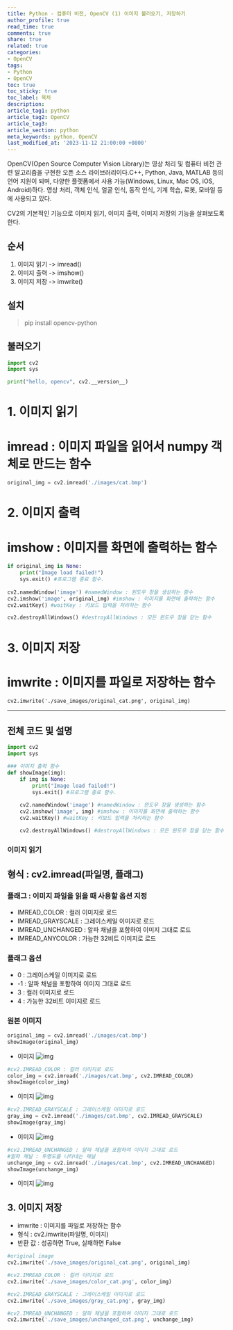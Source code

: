 ```yaml
---
title: Python - 컴퓨터 비전, OpenCV (1) 이미지 불러오기, 저장하기
author_profile: true
read_time: true
comments: true
share: true
related: true
categories:
- OpenCV
tags:
- Python
- OpenCV
toc: true
toc_sticky: true
toc_label: 목차
description:        
article_tag1: python
article_tag2: OpenCV
article_tag3: 
article_section: python
meta_keywords: python, OpenCV
last_modified_at: '2023-11-12 21:00:00 +0800'
---
```


 OpenCV(Open Source Computer Vision Library)는 영상 처리 및 컴퓨터 비전 관련 알고리즘을 구현한 오픈 소스 라이브러리이다.C++, Python, Java, MATLAB 등의 언어 지원이 되며, 다양한 플랫폼에서 사용 가능(Windows, Linux, Mac OS, iOS, Android)하다.  영상 처리, 객체 인식, 얼굴 인식, 동작 인식, 기계 학습, 로봇, 모바일 등에 사용되고 있다.

CV2의 기본적인 기능으로 이미지 읽기, 이미지 출력, 이미지 저장의 기능을 살펴보도록 한다.

## 순서
1. 이미지 읽기 -> imread()
2. 이미지 출력 -> imshow()
3. 이미지 저장 -> imwrite()


## 설치

> pip install opencv-python

## 불러오기

```py
import cv2
import sys

print("hello, opencv", cv2.__version__)
```

# 1. 이미지 읽기
# imread : 이미지 파일을 읽어서 numpy 객체로 만드는 함수

```py
original_img = cv2.imread('./images/cat.bmp')
```

# 2. 이미지 출력
# imshow : 이미지를 화면에 출력하는 함수
```py
if original_img is None:
    print("Image load failed!")
    sys.exit() #프로그램 종료 함수.
    
cv2.namedWindow('image') #namedWindow : 윈도우 창을 생성하는 함수
cv2.imshow('image', original_img) #imshow : 이미지를 화면에 출력하는 함수
cv2.waitKey() #waitKey : 키보드 입력을 처리하는 함수

cv2.destroyAllWindows() #destroyAllWindows : 모든 윈도우 창을 닫는 함수
```


# 3. 이미지 저장
# imwrite : 이미지를 파일로 저장하는 함수
```
cv2.imwrite('./save_images/original_cat.png', original_img)
```

------------------------------------------

## 전체 코드 및 설명
```py
import cv2
import sys

### 이미지 출력 함수
def showImage(img):
    if img is None:
        print("Image load failed!")
        sys.exit() #프로그램 종료 함수.
        
    cv2.namedWindow('image') #namedWindow : 윈도우 창을 생성하는 함수
    cv2.imshow('image', img) #imshow : 이미지를 화면에 출력하는 함수
    cv2.waitKey() #waitKey : 키보드 입력을 처리하는 함수

    cv2.destroyAllWindows() #destroyAllWindows : 모든 윈도우 창을 닫는 함수
```

### 이미지 읽기

## 형식 : cv2.imread(파일명, 플래그)

### 플래그 : 이미지 파일을 읽을 때 사용할 옵션 지정
- IMREAD_COLOR : 컬러 이미지로 로드
- IMREAD_GRAYSCALE : 그레이스케일 이미지로 로드
- IMREAD_UNCHANGED : 알파 채널을 포함하여 이미지 그대로 로드
- IMREAD_ANYCOLOR : 가능한 32비트 이미지로 로드

### 플래그 옵션
-  0 : 그레이스케일 이미지로 로드
-  -1 : 알파 채널을 포함하여 이미지 그대로 로드
-  3 : 컬러 이미지로 로드
-  4 : 가능한 32비트 이미지로 로드

### 원본 이미지

```py
original_img = cv2.imread('./images/cat.bmp')
showImage(original_img)
```
- 이미지
![img](/assets/images/opencv/original_cat.png "opencv.png")



```py
#cv2.IMREAD_COLOR : 컬러 이미지로 로드
color_img = cv2.imread('./images/cat.bmp', cv2.IMREAD_COLOR)
showImage(color_img)
```
- 이미지
![img](/assets/images/opencv/color_cat.png "opencv.png")



```py
#cv2.IMREAD_GRAYSCALE : 그레이스케일 이미지로 로드
gray_img = cv2.imread('./images/cat.bmp', cv2.IMREAD_GRAYSCALE)
showImage(gray_img)
```
- 이미지
![img](/assets/images/opencv/gray_cat.png "opencv.png")


```py
#cv2.IMREAD_UNCHANGED : 알파 채널을 포함하여 이미지 그대로 로드
#알파 채널 : 투명도를 나타내는 채널
unchange_img = cv2.imread('./images/cat.bmp', cv2.IMREAD_UNCHANGED)
showImage(unchange_img)
```
- 이미지
![img](/assets/images/opencv/unchanged_cat.png "opencv.png")



## 3. 이미지 저장

- imwrite : 이미지를 파일로 저장하는 함수
- 형식 : cv2.imwrite(파일명, 이미지)
- 반환 값 : 성공하면 True, 실패하면 False

```py
#original image
cv2.imwrite('./save_images/original_cat.png', original_img)

#cv2.IMREAD_COLOR : 컬러 이미지로 로드
cv2.imwrite('./save_images/color_cat.png', color_img)

#cv2.IMREAD_GRAYSCALE : 그레이스케일 이미지로 로드
cv2.imwrite('./save_images/gray_cat.png', gray_img)

#cv2.IMREAD_UNCHANGED : 알파 채널을 포함하여 이미지 그대로 로드
cv2.imwrite('./save_images/unchanged_cat.png', unchange_img)
```
